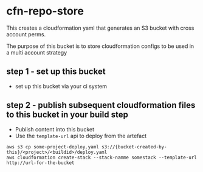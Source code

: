 # cfn-repo-store

This creates a cloudformation yaml that generates an S3 bucket with cross account perms.

The purpose of this bucket is to store cloudformation configs to be used in a multi account strategy


## step 1 - set up this bucket

- set up this bucket via your ci system

## step 2 - publish subsequent cloudformation files to this bucket in your build step

- Publish content into this bucket
- Use the `template-url` api  to deploy from the artefact

```
aws s3 cp some-project-deploy.yaml s3://{bucket-created-by-this}/<project>/<buildid>/deploy.yaml
aws cloudformation create-stack --stack-namme somestack --template-url http://url-for-the-bucket

```

